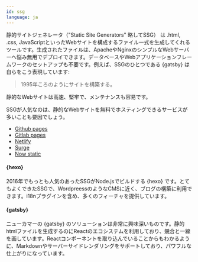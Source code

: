 ```yaml
---
id: ssg  
language: ja
---
```


静的サイトジェネレータ（"Static Site Generators" 略してSSG） は .html, .css, JavaScriptといったWebサイトを構成するファイル一式を生成してくれるツールです。生成されたファイルは、ApacheやNginxのシンプルなWebサーバーへ悩み無用でデプロイできます。データベースやWebアプリケーションフレームワークのセットアップも不要です。例えば、SSGのひとつである {gatsby} は自らをこう表現しています:

> 1995年ころのようにサイトを構築する。

静的なWebサイトは高速、堅牢で、メンテナンスも容易です。

SSGが人気なのは、静的なWebサイトを無料でホスティングできるサービスが多いことも要因でしょう。

* [Github pages](https://pages.github.com/)
* [Gitlab pages](http://pages.gitlab.io/)
* [Netlify](https://www.netlify.com/)
* [Surge](https://surge.sh/)
* [Now static](https://zeit.co/blog/now-static)

#### {hexo}

2016年でもっとも人気のあったSSGがNode.jsでビルドする {hexo} です。とてもよくできたSSGで、WordpreessのようなCMSに近く、ブログの構築に利用できます。i18nプラグインを含め、多くのフィーチャを提供しています。

#### {gatsby}

ニューカマーの {gatsby} のソリューションは非常に興味深いものです。静的htmlファイルを生成するのにReactのエコシステムを利用しており、競合と一線を画しています。Reactコンポーネントを取り込んでいることからもわかるように、Markdownやサーバーサイドレンダリングをサポートしており、パワフルな仕上がりになっています。

